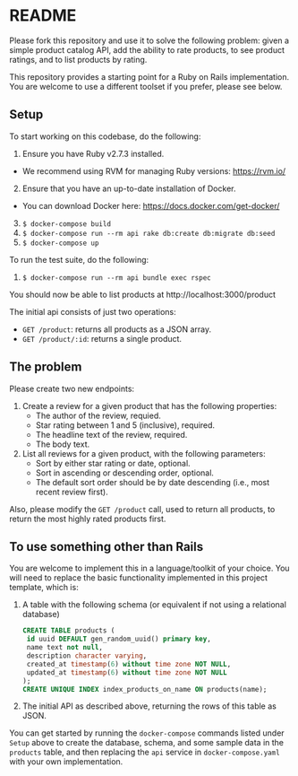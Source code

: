 # README

Please fork this repository and use it to solve the following problem: given a simple product catalog API, add the ability to rate products, to see product ratings, and to list products by rating.

This repository provides a starting point for a Ruby on Rails implementation.  You are welcome to use a different toolset if you prefer, please see below.

## Setup

To start working on this codebase, do the following:

1. Ensure you have Ruby v2.7.3 installed.
  * We recommend using RVM for managing Ruby versions: https://rvm.io/
2. Ensure that you have an up-to-date installation of Docker.
  * You can download Docker here: https://docs.docker.com/get-docker/
3. `$ docker-compose build`
4. `$ docker-compose run --rm api rake db:create db:migrate db:seed`
5. `$ docker-compose up`

To run the test suite, do the following:

1. `$ docker-compose run --rm api bundle exec rspec`

You should now be able to list products at http://localhost:3000/product

The initial api consists of just two operations:

- `GET /product`: returns all products as a JSON array.
- `GET /product/:id`: returns a single product.

## The problem

Please create two new endpoints:

1. Create a review for a given product that has the following properties:
   - The author of the review, requied.
   - Star rating between 1 and 5 (inclusive), required.
   - The headline text of the review, required.
   - The body text.
2. List all reviews for a given product, with the following parameters:
   - Sort by either star rating or date, optional.
   - Sort in ascending or descending order, optional.
   - The default sort order should be by date descending (i.e., most recent review first).

Also, please modify the `GET /product` call, used to return all products, to return the most highly rated products first.

## To use something other than Rails

You are welcome to implement this in a language/toolkit of your choice.  You will need to replace the basic functionality implemented in this project template, which is:

1. A table with the following schema (or equivalent if not using a relational database)
   ```sql
   CREATE TABLE products (
    id uuid DEFAULT gen_random_uuid() primary key,
    name text not null,
    description character varying,
    created_at timestamp(6) without time zone NOT NULL,
    updated_at timestamp(6) without time zone NOT NULL
   );
   CREATE UNIQUE INDEX index_products_on_name ON products(name);
   ```
2. The initial API as described above, returning the rows of this table as JSON.

You can get started by running the `docker-compose` commands listed under `Setup` above to create the database, schema, and some sample data in the `products` table, and then replacing the `api` service in `docker-compose.yaml` with your own implementation.
